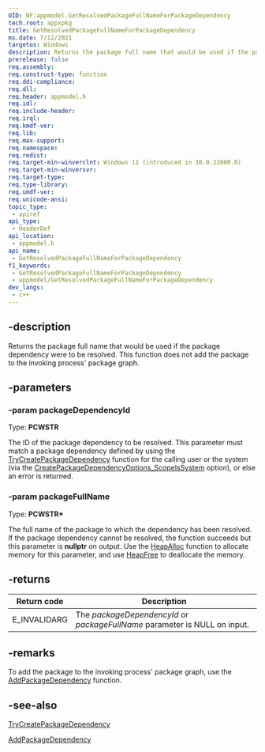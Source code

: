 ```yaml
---
UID: NF:appmodel.GetResolvedPackageFullNameForPackageDependency
tech.root: appxpkg
title: GetResolvedPackageFullNameForPackageDependency
ms.date: 7/12/2021
targetos: Windows
description: Returns the package full name that would be used if the package dependency were to be resolved. This function does not add the package to the process graph.
prerelease: false
req.assembly: 
req.construct-type: function
req.ddi-compliance: 
req.dll: 
req.header: appmodel.h
req.idl: 
req.include-header: 
req.irql: 
req.kmdf-ver: 
req.lib: 
req.max-support: 
req.namespace: 
req.redist: 
req.target-min-winverclnt: Windows 11 (introduced in 10.0.22000.0)
req.target-min-winversvr: 
req.target-type: 
req.type-library: 
req.umdf-ver: 
req.unicode-ansi: 
topic_type:
 - apiref
api_type:
 - HeaderDef
api_location:
 - appmodel.h
api_name:
 - GetResolvedPackageFullNameForPackageDependency
f1_keywords:
 - GetResolvedPackageFullNameForPackageDependency
 - appmodel/GetResolvedPackageFullNameForPackageDependency
dev_langs:
 - c++
---
```


## -description

Returns the package full name that would be used if the package dependency were to be resolved. This function does not add the package to the invoking process' package graph.

## -parameters

### -param packageDependencyId

Type: <b>PCWSTR</b>

The ID of the package dependency to be resolved. This parameter must match a package dependency defined by using the [TryCreatePackageDependency](nf-appmodel-trycreatepackagedependency.md) function for the calling user or the system (via the [CreatePackageDependencyOptions_ScopeIsSystem](ne-appmodel-createpackagedependencyoptions.md) option), or else an error is returned.

### -param packageFullName

Type: <b>PCWSTR*</b>

The full name of the package to which the dependency has been resolved. If the package dependency cannot be resolved, the function succeeds but this parameter is **nullptr** on output. Use the [HeapAlloc](/windows/win32/api/heapapi/nf-heapapi-heapalloc) function to allocate memory for this parameter, and use [HeapFree](/windows/win32/api/heapapi/nf-heapapi-heapfree) to deallocate the memory.

## -returns

| Return code | Description |
|-------------|-------------|
| E_INVALIDARG | The *packageDependencyId* or *packageFullName* parameter is NULL on input. |

## -remarks

To add the package to the invoking process' package graph, use the [AddPackageDependency](nf-appmodel-addpackagedependency.md) function.

## -see-also

[TryCreatePackageDependency](nf-appmodel-trycreatepackagedependency.md)


[AddPackageDependency](nf-appmodel-addpackagedependency.md)
